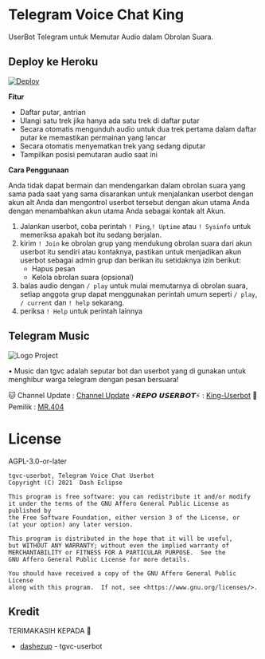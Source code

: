 # Telegram Voice Chat King

UserBot Telegram untuk Memutar Audio dalam Obrolan Suara.

## Deploy ke Heroku

[![Deploy](https://www.herokucdn.com/deploy/button.svg)](https://heroku.com/deploy?template=https://github.com/apisuserbot/tgvc-King/tree/dev)

**Fitur**

- Daftar putar, antrian
- Ulangi satu trek jika hanya ada satu trek di daftar putar
- Secara otomatis mengunduh audio untuk dua trek pertama dalam daftar putar ke
  memastikan permainan yang lancar
- Secara otomatis menyematkan trek yang sedang diputar
- Tampilkan posisi pemutaran audio saat ini

**Cara Penggunaan**

Anda tidak dapat bermain dan mendengarkan dalam obrolan suara yang sama pada saat yang sama
disarankan untuk menjalankan userbot dengan akun alt Anda dan mengontrol userbot tersebut
dengan akun utama Anda dengan menambahkan akun utama Anda sebagai kontak alt
Akun. 

1. Jalankan userbot, coba perintah `! Ping`,`! Uptime` atau `! Sysinfo` untuk memeriksa apakah
   bot itu sedang berjalan.
2. kirim `! Join` ke obrolan grup yang mendukung obrolan suara dari akun userbot itu sendiri
   atau kontaknya, pastikan untuk menjadikan akun userbot sebagai admin grup dan berikan
   itu setidaknya izin berikut:
    - Hapus pesan
    - Kelola obrolan suara (opsional)
3. balas audio dengan `/ play` untuk mulai memutarnya di obrolan suara, setiap
   anggota grup dapat menggunakan perintah umum seperti `/ play`,` / current`
   dan `! help` sekarang.
4. periksa `! Help` untuk perintah lainnya

## Telegram Music
![Logo Project](https://telegra.ph/file/0defa48ac7a3c240cc5a0.jpg)

• Music dan tgvc adalah seputar bot dan userbot yang di gunakan untuk menghibur warga telegram dengan pesan bersuara!
  
 🐱 Channel Update : [Channel Update](https://t.me/MusicPr0jEctTElegram)
 ⚡️𝙍𝙀𝙋𝙊 𝙐𝙎𝙀𝙍𝘽𝙊𝙏⚡️ : [King-Userbot](https://github.com/apisuserbot/King-Userbot)
 🤖 Pemilik : [MR.404](https://t.me/PacarFerdilla)

# License

AGPL-3.0-or-later

```
tgvc-userbot, Telegram Voice Chat Userbot
Copyright (C) 2021  Dash Eclipse

This program is free software: you can redistribute it and/or modify
it under the terms of the GNU Affero General Public License as published by
the Free Software Foundation, either version 3 of the License, or
(at your option) any later version.

This program is distributed in the hope that it will be useful,
but WITHOUT ANY WARRANTY; without even the implied warranty of
MERCHANTABILITY or FITNESS FOR A PARTICULAR PURPOSE.  See the
GNU Affero General Public License for more details.

You should have received a copy of the GNU Affero General Public License
along with this program.  If not, see <https://www.gnu.org/licenses/>.
```

## Kredit 
   TERIMAKASIH KEPADA 🙏
  
*   [dashezup](https://github.com/dashezup) - tgvc-userbot
